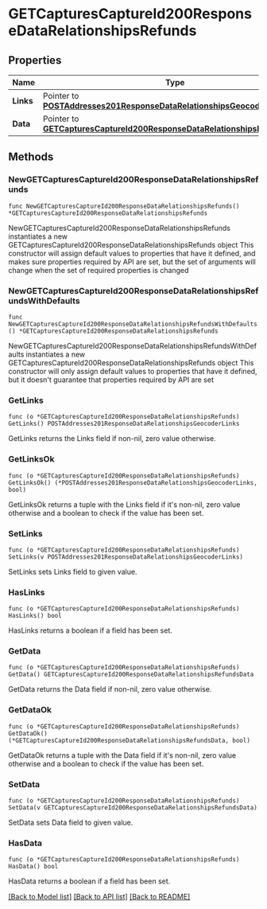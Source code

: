 # GETCapturesCaptureId200ResponseDataRelationshipsRefunds

## Properties

Name | Type | Description | Notes
------------ | ------------- | ------------- | -------------
**Links** | Pointer to [**POSTAddresses201ResponseDataRelationshipsGeocoderLinks**](POSTAddresses201ResponseDataRelationshipsGeocoderLinks.md) |  | [optional] 
**Data** | Pointer to [**GETCapturesCaptureId200ResponseDataRelationshipsRefundsData**](GETCapturesCaptureId200ResponseDataRelationshipsRefundsData.md) |  | [optional] 

## Methods

### NewGETCapturesCaptureId200ResponseDataRelationshipsRefunds

`func NewGETCapturesCaptureId200ResponseDataRelationshipsRefunds() *GETCapturesCaptureId200ResponseDataRelationshipsRefunds`

NewGETCapturesCaptureId200ResponseDataRelationshipsRefunds instantiates a new GETCapturesCaptureId200ResponseDataRelationshipsRefunds object
This constructor will assign default values to properties that have it defined,
and makes sure properties required by API are set, but the set of arguments
will change when the set of required properties is changed

### NewGETCapturesCaptureId200ResponseDataRelationshipsRefundsWithDefaults

`func NewGETCapturesCaptureId200ResponseDataRelationshipsRefundsWithDefaults() *GETCapturesCaptureId200ResponseDataRelationshipsRefunds`

NewGETCapturesCaptureId200ResponseDataRelationshipsRefundsWithDefaults instantiates a new GETCapturesCaptureId200ResponseDataRelationshipsRefunds object
This constructor will only assign default values to properties that have it defined,
but it doesn't guarantee that properties required by API are set

### GetLinks

`func (o *GETCapturesCaptureId200ResponseDataRelationshipsRefunds) GetLinks() POSTAddresses201ResponseDataRelationshipsGeocoderLinks`

GetLinks returns the Links field if non-nil, zero value otherwise.

### GetLinksOk

`func (o *GETCapturesCaptureId200ResponseDataRelationshipsRefunds) GetLinksOk() (*POSTAddresses201ResponseDataRelationshipsGeocoderLinks, bool)`

GetLinksOk returns a tuple with the Links field if it's non-nil, zero value otherwise
and a boolean to check if the value has been set.

### SetLinks

`func (o *GETCapturesCaptureId200ResponseDataRelationshipsRefunds) SetLinks(v POSTAddresses201ResponseDataRelationshipsGeocoderLinks)`

SetLinks sets Links field to given value.

### HasLinks

`func (o *GETCapturesCaptureId200ResponseDataRelationshipsRefunds) HasLinks() bool`

HasLinks returns a boolean if a field has been set.

### GetData

`func (o *GETCapturesCaptureId200ResponseDataRelationshipsRefunds) GetData() GETCapturesCaptureId200ResponseDataRelationshipsRefundsData`

GetData returns the Data field if non-nil, zero value otherwise.

### GetDataOk

`func (o *GETCapturesCaptureId200ResponseDataRelationshipsRefunds) GetDataOk() (*GETCapturesCaptureId200ResponseDataRelationshipsRefundsData, bool)`

GetDataOk returns a tuple with the Data field if it's non-nil, zero value otherwise
and a boolean to check if the value has been set.

### SetData

`func (o *GETCapturesCaptureId200ResponseDataRelationshipsRefunds) SetData(v GETCapturesCaptureId200ResponseDataRelationshipsRefundsData)`

SetData sets Data field to given value.

### HasData

`func (o *GETCapturesCaptureId200ResponseDataRelationshipsRefunds) HasData() bool`

HasData returns a boolean if a field has been set.


[[Back to Model list]](../README.md#documentation-for-models) [[Back to API list]](../README.md#documentation-for-api-endpoints) [[Back to README]](../README.md)


